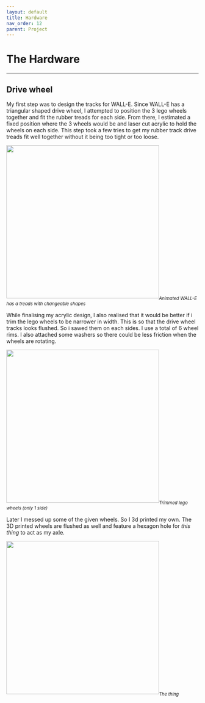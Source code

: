 ```yaml
---
layout: default
title: Hardware
nav_order: 12
parent: Project
---
```


# The Hardware
---

## Drive wheel

My first step was to design the tracks for WALL-E. Since WALL-E has a triangular shaped drive wheel, I attempted to position the 3 lego wheels together and fit the rubber treads for each side. From there, I estimated a fixed position where the 3 wheels would be and laser cut acrylic to hold the wheels on each side. This step took a few tries to get my rubber track drive treads fit well together without it being too tight or too loose. 

<img src="" width = "400"><sub><em>Animated WALL-E has a treads with changeable shapes</em></sub>


While finalising my acrylic design, I also realised that it would be better if i trim the lego wheels to be narrower in width. This is so that the drive wheel tracks looks flushed. So i sawed them on each sides. I use a total of 6 wheel rims. I also attached some washers so there could be less friction when the wheels are rotating.

<img src="" width = "400"><sub><em>Trimmed lego wheels (only 1 side)</em></sub>

Later I messed up some of the given wheels. So I 3d printed my own. The 3D printed wheels are flushed as well and feature a hexagon hole for *this thing* to act as my axle.

<img src="" width = "400"><sub><em>*The thing*</em></sub>








